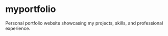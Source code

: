 # myportfolio
Personal portfolio website showcasing my projects, skills, and professional experience.
